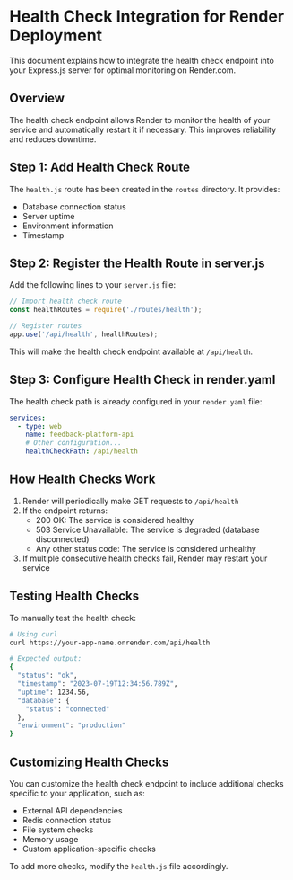 # Health Check Integration for Render Deployment

This document explains how to integrate the health check endpoint into your Express.js server for optimal monitoring on Render.com.

## Overview

The health check endpoint allows Render to monitor the health of your service and automatically restart it if necessary. This improves reliability and reduces downtime.

## Step 1: Add Health Check Route

The `health.js` route has been created in the `routes` directory. It provides:

- Database connection status
- Server uptime
- Environment information
- Timestamp

## Step 2: Register the Health Route in server.js

Add the following lines to your `server.js` file:

```javascript
// Import health check route
const healthRoutes = require('./routes/health');

// Register routes
app.use('/api/health', healthRoutes);
```

This will make the health check endpoint available at `/api/health`.

## Step 3: Configure Health Check in render.yaml

The health check path is already configured in your `render.yaml` file:

```yaml
services:
  - type: web
    name: feedback-platform-api
    # Other configuration...
    healthCheckPath: /api/health
```

## How Health Checks Work

1. Render will periodically make GET requests to `/api/health`
2. If the endpoint returns:
   - 200 OK: The service is considered healthy
   - 503 Service Unavailable: The service is degraded (database disconnected)
   - Any other status code: The service is considered unhealthy
3. If multiple consecutive health checks fail, Render may restart your service

## Testing Health Checks

To manually test the health check:

```bash
# Using curl
curl https://your-app-name.onrender.com/api/health

# Expected output:
{
  "status": "ok",
  "timestamp": "2023-07-19T12:34:56.789Z",
  "uptime": 1234.56,
  "database": {
    "status": "connected"
  },
  "environment": "production"
}
```

## Customizing Health Checks

You can customize the health check endpoint to include additional checks specific to your application, such as:

- External API dependencies
- Redis connection status
- File system checks
- Memory usage
- Custom application-specific checks

To add more checks, modify the `health.js` file accordingly.
